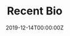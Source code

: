 ---
title: "Recent Bio"  # Add a page title.
summary: "Hello!"  # Add a page description.
date: "2019-12-14T00:00:00Z"  # Add today's date.
type: "widget_page"  # Page type is a Widget Page
---